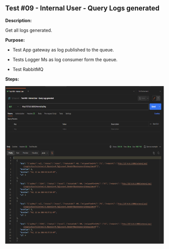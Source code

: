 ## Test #09 - Internal User - Query Logs generated

**Description:**

Get all logs generated.

**Purpose:**

- Test App gateway as log published to the queue.

- Tests Logger Ms as log consumer form the queue.

- Test RabbitMQ 

**Steps:**

<img height="500" src="./images/Test_09.PNG">
